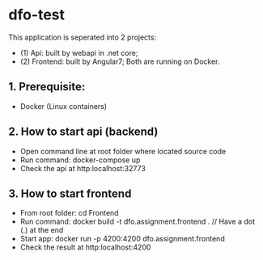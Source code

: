 # dfo-test

This application is seperated into 2 projects:
- (1) Api: built by webapi in .net core;
- (2) Frontend: built by Angular7;
Both are running on Docker.

## 1. Prerequisite:
 - Docker (Linux containers)

## 2. How to start api (backend)
- Open command line at root folder where located source code
- Run command: docker-compose up
- Check the api at http:localhost:32773

## 3. How to start frontend
- From root folder: cd Frontend
- Run command: docker build -t dfo.assignment.frontend .    // Have a dot (.) at the end
- Start app: docker run -p 4200:4200 dfo.assignment.frontend
- Check the result at http:localhost:4200
